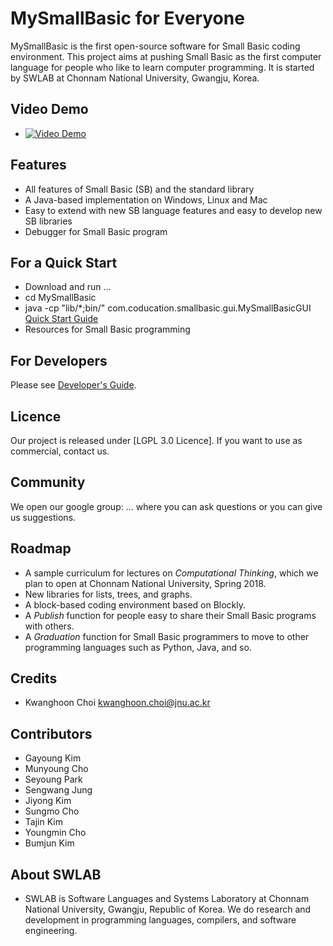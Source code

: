 # MySmallBasic for Everyone
MySmallBasic is the first open-source software for Small Basic coding environment. This project aims at pushing Small Basic as the first computer language for people who like to learn computer programming. It is started by SWLAB at Chonnam National University, Gwangju, Korea.

## Video Demo
- [![Video Demo](/SCREENSHOT/gui.JPG)](https://youtu.be/5GE5OvxxhKA "MySmallBasic in Action")

## Features
- All features of Small Basic (SB) and the standard library
- A Java-based implementation on Windows, Linux and Mac
- Easy to extend with new SB language features and easy to develop new SB libraries
- Debugger for Small Basic program

## For a Quick Start
 - Download and run ...
 - cd MySmallBasic
 - java -cp "lib/*;bin/" com.coducation.smallbasic.gui.MySmallBasicGUI
  [Quick Start Guide](https://github.com/kwanghoon)
 - Resources for Small Basic programming


## For Developers
Please see [Developer's Guide](https://github.com/kwanghoon).


## Licence
Our project is released under [LGPL 3.0 Licence]. If you want to use as commercial, contact us.

## Community
We open our google group: ... where you can ask questions or you can give us suggestions.

## Roadmap
- A sample curriculum for lectures on *Computational Thinking*, which we plan to open at Chonnam National University, Spring 2018.
- New libraries for lists, trees, and graphs.
- A block-based coding environment based on Blockly.
- A *Publish* function for people easy to share their Small Basic programs with others.
- A *Graduation* function for Small Basic programmers to move to other programming languages such as Python, Java, and so.

## Credits
- Kwanghoon Choi <kwanghoon.choi@jnu.ac.kr>

## Contributors
- Gayoung Kim
- Munyoung Cho
- Seyoung Park
- Sengwang Jung
- Jiyong Kim
- Sungmo Cho
- Tajin Kim
- Youngmin Cho
- Bumjun Kim

## About SWLAB
- SWLAB is Software Languages and Systems Laboratory at Chonnam National University, Gwangju, Republic of Korea. We do research and development in programming languages, compilers, and software engineering. 
